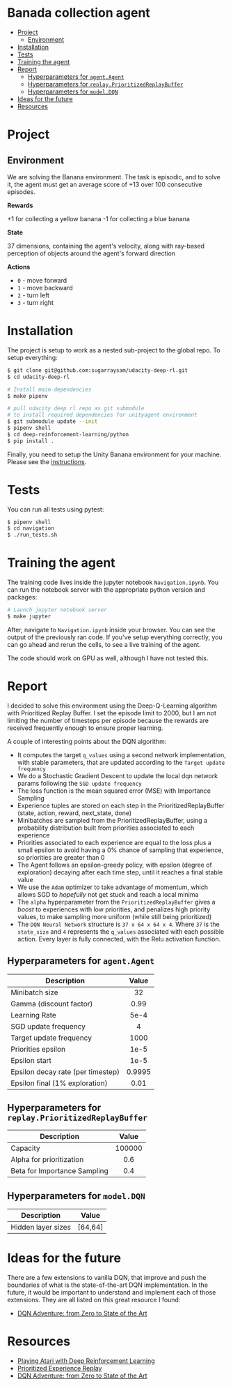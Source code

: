 # Banada collection agent <!-- omit in toc -->

- [Project](#project)
  - [Environment](#environment)
- [Installation](#installation)
- [Tests](#tests)
- [Training the agent](#training-the-agent)
- [Report](#report)
  - [Hyperparameters for `agent.Agent`](#hyperparameters-for-agentagent)
  - [Hyperparameters for `replay.PrioritizedReplayBuffer`](#hyperparameters-for-replayprioritizedreplaybuffer)
  - [Hyperparameters for `model.DQN`](#hyperparameters-for-modeldqn)
- [Ideas for the future](#ideas-for-the-future)
- [Resources](#resources)

# Project

## Environment

We are solving the Banana environment. The task is episodic, and to solve it, the agent must get an average score of +13 over 100 consecutive episodes.

**Rewards**

+1 for collecting a yellow banana
-1 for collecting a blue banana

**State**

37 dimensions, containing the agent's velocity, along with ray-based perception of objects around the agent's forward direction

**Actions**

- `0` - move forward
- `1` - move backward
- `2` - turn left
- `3` - turn right


# Installation

The project is setup to work as a nested sub-project to the global repo. To setup everything:

```bash
$ git clone git@github.com:sugarraysam/udacity-deep-rl.git
$ cd udacity-deep-rl

# Install main dependencies
$ make pipenv

# pull udacity deep rl repo as git submodule
# to install required dependencies for unityagent environment
$ git submodule update --init
$ pipenv shell
$ cd deep-reinforcement-learning/python
$ pip install .
```

Finally, you need to setup the Unity Banana environment for your machine. Please see the [instructions](https://github.com/udacity/deep-reinforcement-learning/tree/master/p1_navigation).

# Tests

You can run all tests using pytest:

```bash
$ pipenv shell
$ cd navigation
$ ./run_tests.sh
```

# Training the agent

The training code lives inside the jupyter notebook `Navigation.ipynb`. You can run the notebook server with the appropriate python version and packages:

```bash
# Launch jupyter notebook server
$ make jupyter
```

After, navigate to `Navigation.ipynb` inside your browser. You can see the output of the previously ran code. If you've setup everything correctly, you can go ahead and rerun the cells, to see a live training of the agent.

The code should work on GPU as well, although I have not tested this.

# Report

I decided to solve this environment using the Deep-Q-Learning algorithm with Prioritized Replay Buffer. I set the episode limit to 2000, but I am not limiting the number of timesteps per episode because the rewards are received frequently enough to ensure proper learning.

A couple of interesting points about the DQN algorithm:
- It computes the target `q_values` using a second network implementation, with stable parameters, that are updated according to the `Target update frequency`
- We do a Stochastic Gradient Descent to update the local dqn network params following the `SGD update frequency`
- The loss function is the mean squared error (MSE) with Importance Sampling
- Experience tuples are stored on each step in the PrioritizedReplayBuffer (state, action, reward, next_state, done)
- Minibatches are sampled from the PrioritizedReplayBuffer, using a probability distribution built from priorities associated to each experience
- Priorities associated to each experience are equal to the loss plus a small epsilon to avoid having a 0% chance of sampling that experience, so priorities are greater than 0
- The Agent follows an epsilon-greedy policy, with epsilon (degree of exploration) decaying after each time step, until it reaches a final stable value
- We use the `Adam` optimizer to take advantage of momentum, which allows SGD to *hopefully* not get stuck and reach a local minima
- The `alpha` hyperparameter from the `PrioritizedReplayBuffer` gives a *boost* to experiences with low priorities, and penalizes high priority values, to make sampling more uniform (while still being prioritized)
- The `DQN Neural Network` structure is `37 x 64 x 64 x 4`. Where `37` is the `state_size` and `4` represents the `q_values` associated with each possible action. Every layer is fully connected, with the Relu activation function.

## Hyperparameters for `agent.Agent`

| Description                       | Value  |
| --------------------------------- | :----: |
| Minibatch size                    |   32   |
| Gamma (discount factor)           |  0.99  |
| Learning Rate                     |  5e-4  |
| SGD update frequency              |   4    |
| Target update frequency           |  1000  |
| Priorities epsilon                |  1e-5  |
| Epsilon start                     |  1e-5  |
| Epsilon decay rate (per timestep) | 0.9995 |
| Epsilon final (1% exploration)    |  0.01  |

## Hyperparameters for `replay.PrioritizedReplayBuffer`

| Description                  | Value  |
| ---------------------------- | :----: |
| Capacity                     | 100000 |
| Alpha for prioritization     |  0.6   |
| Beta for Importance Sampling |  0.4   |

## Hyperparameters for `model.DQN`

| Description        |  Value  |
| ------------------ | :-----: |
| Hidden layer sizes | [64,64] |


# Ideas for the future

There are a few extensions to vanilla DQN, that improve and push the boundaries of what is the state-of-the-art DQN implementation. In the future, it would be important to understand and implement each of those extensions. They are all listed on this great resource I found:

- [DQN Adventure: from Zero to State of the Art](https://github.com/higgsfield/RL-Adventure)

# Resources

- [Playing Atari with Deep Reinforcement Learning](https://www.cs.toronto.edu/~vmnih/docs/dqn.pdf)
- [Prioritized Experience Replay](https://arxiv.org/pdf/1511.05952.pdf)
- [DQN Adventure: from Zero to State of the Art](https://github.com/higgsfield/RL-Adventure)
